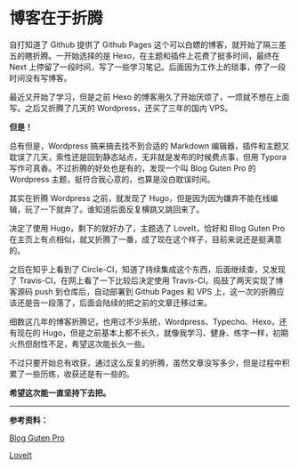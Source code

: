 # 博客在于折腾


自打知道了 Github 提供了 Github Pages 这个可以白嫖的博客，就开始了隔三差五的瞎折腾。一开始选择的是 Hexo，在主题和插件上花费了挺多时间，最终在 Next 上停留了一段时间，写了一些学习笔记。后面因为工作上的琐事，停了一段时间没有写博客。

<!--more-->

最近又开始了学习，但是之前 Hexo 的博客用久了开始厌烦了，一烦就不想在上面写。之后又折腾了几天的 Wordpress，还买了三年的国内 VPS。

**但是！**

总有但是，Wordpress 搞来搞去找不到合适的 Markdown 编辑器，插件和主题又耽误了几天，索性还是回到静态站点，无非就是发布的时候费点事，但用 Typora 写作可真香。不过折腾的好处也是有的，发现一个叫 Blog Guten Pro 的 Wordpress 主题，挺符合我心意的，也算是没白耽误时间。

其实在折腾 Wordpress 之前，就发现了 Hugo，但是因为因为嫌弃不能在线编辑，玩了一下就弃了。谁知道后面反复横跳又跳回来了。

决定了使用 Hugo，剩下的就好办了，主题选了 LoveIt，恰好和 Blog Guten Pro 在主页上有点相似，就又折腾了一番，成了现在这个样子，目前来说还是挺满意的。

之后在知乎上看到了 Circle-CI，知道了持续集成这个东西，后面继续查，又发现了 Travis-CI，在网上看了一下比较后决定使用 Travis-CI。捣鼓了两天实现了博客源码 push 到仓库后，自动部署到 Github Pages 和 VPS 上，这一次的折腾应该还是告一段落了，后面会陆续的把之前的文章迁移过来。

细数这几年的博客折腾记，也用过不少系统，Wordpress、Typecho、Hexo，还有现在的 Hugo，但是之前基本上都不长久，就像我学习、健身、练字一样，初期火热但耐性不足，希望这次能长久一些。

不过只要开始总有收获，通过这么反复的折腾，虽然文章没写多少，但是过程中积累了一些历练，收获还是有一些的。

**希望这次能一直坚持下去把。**

---

**参考资料：**

[Blog Guten Pro](https://wp-points.com/themes/blog-guten-pro/)

[LoveIt](https://github.com/dillonzq/LoveIt)
